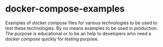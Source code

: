 # docker-compose-examples

Examples of _docker compose_ files for various technologies to be used to test these technologies.
By no means examples to be used in production. 
The purpose is educational or to be an help to developers who need a _docker compose_ quickly for testing purpose.
